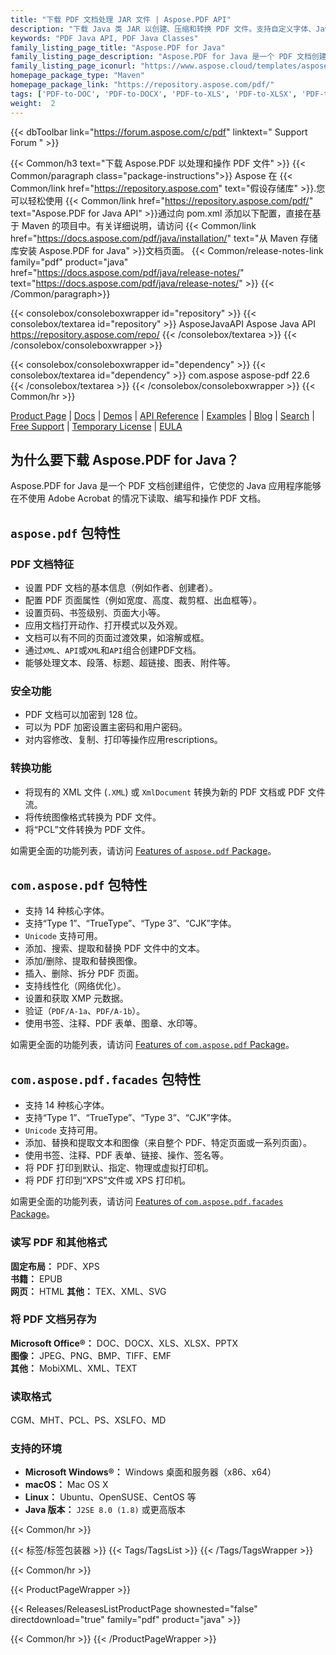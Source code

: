 ```yaml
---
title: "下载 PDF 文档处理 JAR 文件 | Aspose.PDF API"
description: "下载 Java 类 JAR 以创建、压缩和转换 PDF 文件。支持自定义字体、JavaScript、书签、图像、导出、注释、表单和打印。"
keywords: "PDF Java API, PDF Java Classes"
family_listing_page_title: "Aspose.PDF for Java"
family_listing_page_description: "Aspose.PDF for Java 是一个 PDF 文档创建 API，它使 Java 应用程序能够在不使用 Adobe Acrobat 的情况下读取、编写和操作 PDF 文档。它支持处理 PDF、XFA、TXT、HTML、PCL、XML、XPS 和图像文件格式。"
family_listing_page_iconurl: "https://www.aspose.cloud/templates/aspose/App_Themes/V3/images/pdf/272x272/aspose_pdf-for-java-min.png"
homepage_package_type: "Maven"
homepage_package_link: "https://repository.aspose.com/pdf/"
tags: ['PDF-to-DOC', 'PDF-to-DOCX', 'PDF-to-XLS', 'PDF-to-XLSX', 'PDF-to-PPTX', 'PDF-to-TIFF', 'PDF-to-SVG', 'PDF-to-EPUB', 'PDF-to-LaTeX', 'PDF-to-TeX', 'PDF-to-TXT', 'PDF-to-XPS', 'PDFA-to-PDF']
weight:  2
---
```


{{< dbToolbar link="https://forum.aspose.com/c/pdf" linktext=" Support Forum " >}}

{{< Common/h3 text="下载 Aspose.PDF 以处理和操作 PDF 文件"  >}}
{{< Common/paragraph class="package-instructions">}}
Aspose 在
{{< Common/link href="https://repository.aspose.com" text="假设存储库"  >}}.您可以轻松使用
{{< Common/link href="https://repository.aspose.com/pdf/" text="Aspose.PDF for Java API"  >}}通过向 pom.xml 添加以下配置，直接在基于 Maven 的项目中。有关详细说明，请访问
{{< Common/link href="https://docs.aspose.com/pdf/java/installation/" text="从 Maven 存储库安装 Aspose.PDF for Java"  >}}文档页面。
{{< Common/release-notes-link family="pdf" product="java" href="https://docs.aspose.com/pdf/java/release-notes/" text="https://docs.aspose.com/pdf/java/release-notes/"  >}}
{{< /Common/paragraph>}}

{{< consolebox/consoleboxwrapper id="repository" >}}
   {{< consolebox/textarea id="repository" >}} 
      <repository>
      <id>AsposeJavaAPI</id>
      <name>Aspose Java API</name>
      <url>https://repository.aspose.com/repo/</url>
      </repository> 
   {{< /consolebox/textarea >}}
{{< /consolebox/consoleboxwrapper >}}

{{< consolebox/consoleboxwrapper id="dependency" >}}
   {{< consolebox/textarea id="dependency" >}}
      <dependency>
      <groupId>com.aspose</groupId>
      <artifactId>aspose-pdf</artifactId>
      <version>22.6</version>
      </dependency>
   {{< /consolebox/textarea >}}
{{< /consolebox/consoleboxwrapper >}}
{{< Common/hr >}}

[Product Page](https://products.aspose.com/pdf/java) | [Docs](https://docs.aspose.com/pdf/java/) | [Demos](https://products.aspose.app/pdf/family) | [API Reference](https://reference.aspose.com/pdf/java) | [Examples](https://github.com/aspose-pdf/Aspose.PDF-for-Java/tree/master/Examples) | [Blog](https://blog.aspose.com/category/pdf/) | [Search](https://search.aspose.com/) | [Free Support](https://forum.aspose.com/c/pdf) | [Temporary License](https://purchase.aspose.com/temporary-license) | [EULA](https://about.aspose.com/legal/eula/)

## 为什么要下载 Aspose.PDF for Java？

Aspose.PDF for Java 是一个 PDF 文档创建组件，它使您的 Java 应用程序能够在不使用 Adobe Acrobat 的情况下读取、编写和操作 PDF 文档。

## `aspose.pdf` 包特性

### PDF 文档特征

- 设置 PDF 文档的基本信息（例如作者、创建者）。
- 配置 PDF 页面属性（例如宽度、高度、裁剪框、出血框等）。
- 设置页码、书签级别、页面大小等。
- 应用文档打开动作、打开模式以及外观。
- 文档可以有不同的页面过渡效果，如溶解或框。
- 通过`XML`、`API`或`XML`和`API`组合创建PDF文档。
- 能够处理文本、段落、标题、超链接、图表、附件等。

### 安全功能

- PDF 文档可以加密到 128 位。
- 可以为 PDF 加密设置主密码和用户密码。
- 对内容修改、复制、打印等操作应用rescriptions。

### 转换功能

- 将现有的 XML 文件 (`.XML`) 或 `XmlDocument` 转换为新的 PDF 文档或 PDF 文件流。
- 将传统图像格式转换为 PDF 文件。
- 将“PCL”文件转换为 PDF 文件。

如需更全面的功能列表，请访问 [Features of `aspose.pdf` Package](https://docs.aspose.com/pdf/java/features-of-aspose-pdf-package/)。

## `com.aspose.pdf` 包特性

- 支持 14 种核心字体。
- 支持“Type 1”、“TrueType”、“Type 3”、“CJK”字体。
- `Unicode` 支持可用。
- 添加、搜索、提取和替换 PDF 文件中的文本。
- 添加/删除、提取和替换图像。
- 插入、删除、拆分 PDF 页面。
- 支持线性化（网络优化）。
- 设置和获取 XMP 元数据。
- 验证（`PDF/A-1a`、`PDF/A-1b`）。
- 使用书签、注释、PDF 表单、图章、水印等。

如需更全面的功能列表，请访问 [Features of `com.aspose.pdf` Package](https://docs.aspose.com/pdf/java/features-of-com-aspose-pdf-package/)。

## `com.aspose.pdf.facades` 包特性

- 支持 14 种核心字体。
- 支持“Type 1”、“TrueType”、“Type 3”、“CJK”字体。
- `Unicode` 支持可用。
- 添加、替换和提取文本和图像（来自整个 PDF、特定页面或一系列页面）。
- 使用书签、注释、PDF 表单、链接、操作、签名等。
- 将 PDF 打印到默认、指定、物理或虚拟打印机。
- 将 PDF 打印到“XPS”文件或 XPS 打印机。

如需更全面的功能列表，请访问 [Features of `com.aspose.pdf.facades` Package](https://docs.aspose.com/pdf/java/features-of-com-aspose-pdf-facades-package/)。

### 读写 PDF 和其他格式

**固定布局：** PDF、XPS\
**书籍：** EPUB\
**网页：** HTML
**其他：** TEX、XML、SVG

### 将 PDF 文档另存为

**Microsoft Office®：** DOC、DOCX、XLS、XLSX、PPTX\
**图像：** JPEG、PNG、BMP、TIFF、EMF\
**其他：** MobiXML、XML、TEXT

### 读取格式

CGM、MHT、PCL、PS、XSLFO、MD

### 支持的环境

- **Microsoft Windows®：** Windows 桌面和服务器（x86、x64）
- **macOS：** Mac OS X
- **Linux：** Ubuntu、OpenSUSE、CentOS 等
- **Java 版本：** `J2SE 8.0 (1.8)` 或更高版本

{{< Common/hr >}}

{{< 标签/标签包装器 >}}
 {{< Tags/TagsList >}}
{{< /Tags/TagsWrapper >}}

{{< Common/hr >}}

{{< ProductPageWrapper >}}
<!-- ReleasesListProductPage-->
   {{< Releases/ReleasesListProductPage shownested="false"  directdownload="true" family="pdf" product="java" >}}
<!-- /ReleasesListProductPage-->
{{< Common/hr >}}
{{< /ProductPageWrapper >}}

